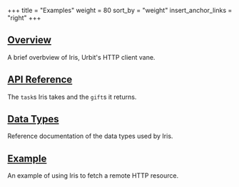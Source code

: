 +++
title = "Examples"
weight = 80
sort_by = "weight"
insert_anchor_links = "right"
+++

## [Overview](/reference/arvo/iris/iris)

A brief overbview of Iris, Urbit's HTTP client vane.

## [API Reference](/reference/arvo/eyre/tasks)

The `task`s Iris takes and the `gift`s it returns.

## [Data Types](/system/kernel/iris/reference/data-types)

Reference documentation of the data types used by Iris.

## [Example](/reference/arvo/iris/example)

An example of using Iris to fetch a remote HTTP resource.
